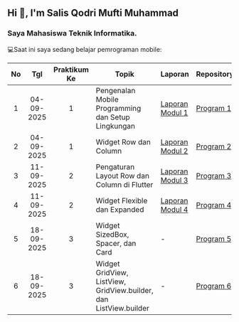 ## Hi 👋, I'm Salis Qodri Mufti Muhammad
### Saya Mahasiswa Teknik Informatika.

💻Saat ini saya sedang belajar pemrograman mobile:

|  No  | Tgl  | Praktikum Ke  | Topik  |  Laporan  |  Repository  |
|  :---:  |  :---:  |  :---:  |  ---  |  ---  |  ---  |
| 1  | 04-09-2025  |  1  | Pengenalan Mobile Programming dan Setup Lingkungan  | [Laporan Modul 1](https://docs.google.com/document/d/1w_NjtFCcSaL6QQwWF5-CJ4YByil0_wCu/edit?usp=sharing&ouid=105548416676952962475&rtpof=true&sd=true "Laporan Modul 1")  | [Program 1](https://github.com/SalisQodriMM/prakmobilem1 "Program 1")  |
| 2  | 04-09-2025  |  1  | Widget Row dan Column  | [Laporan Modul 2](https://docs.google.com/document/d/19scXQrfaInYWtmuhl5pIiMvjq6ckdAY8/edit?usp=sharing&ouid=105548416676952962475&rtpof=true&sd=true "Laporan Modul 2")  | [Program 2](https://github.com/SalisQodriMM/PrakMobileM2 "Program 2")  |
|  3  | 11-09-2025  | 2  | 	Pengaturan Layout Row dan Column di Flutter  |  [Laporan Modul 3](https://docs.google.com/document/d/1rRrJpvcAwhoiVI5MtY0qiLzdzR7E1-Yo/edit?usp=sharing&ouid=105548416676952962475&rtpof=true&sd=true "Laporan Modul 3")  |  [Program 3](https://github.com/SalisQodriMM/PrakMobileM3 "Program 3")  |
|  4  | 11-09-2025  | 2  | 	Widget Flexible dan Expanded  |  [Laporan Modul 4](https://docs.google.com/document/d/1W-HHOcuoc5XrT1TXbCgguDiZ69TeWGIZ/edit?usp=sharing&ouid=105548416676952962475&rtpof=true&sd=true "Laporan Modul 4")  |  [Program 4](https://github.com/SalisQodriMM/PrakMobileM4 "Program 4")  |
|  5  |  18-09-2025  |  3  |  Widget SizedBox, Spacer, dan Card  |  -  |  [Program 5](https://github.com/SalisQodriMM/PrakMobileM5 "Program 5")  |
|  6  |  18-09-2025  |  3  |  Widget GridView, ListView, GridView.builder, dan ListView.builder  |  -  |  [Program 6](https://github.com/SalisQodriMM/PrakMobileM6 "Program 6")  |
